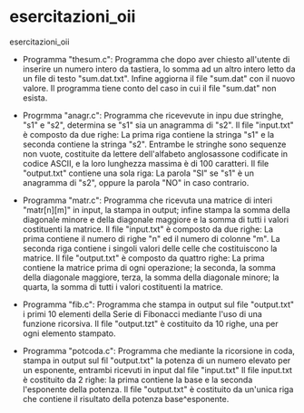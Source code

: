 # esercitazioni_oii

esercitazioni_oii

 - Programma "thesum.c": Programma che dopo aver chiesto all'utente di inserire un numero intero da tastiera, lo somma ad un altro intero letto da un file di testo "sum.dat.txt". 
   Infine aggiorna il file "sum.dat" con il nuovo valore. 
	Il programma tiene conto del caso in cui il file "sum.dat" non esista.
  
 - Progrmma "anagr.c": Programma che ricevevute in inpu due stringhe, "s1" e "s2", determina se "s1" sia un anagramma di "s2".
	Il file "input.txt" è composto da due righe: La prima riga contiene la stringa "s1" e la seconda contiene la stringa "s2". Entrambe le stringhe sono sequenze non vuote,
       costituite da lettere dell'alfabeto anglosassone codificate in codice ASCII, e la loro lunghezza massima è di 100 caratteri.
	Il file "output.txt" contiene una sola riga: La parola "SI" se "s1" è un anagramma di "s2", oppure la parola "NO" in caso contrario.

 - Programma "matr.c": Programma che ricevuta una matrice di interi "matr[n][m]" in input, la stampa in output; infine stampa la somma della diagonale minore e della diagonale maggiore e la 
   somma di tutti i valori costituenti la matrice.
	Il file "input.txt" è composto da due righe: La prima contiene il numero di righe "n" ed il numero di colonne "m". La seconda riga contiene i singoli valori delle celle 
	che costituiscono la matrice.
	Il file "output.txt" è composto da quattro righe: La prima contiene la matrice prima di ogni operazione; la seconda, la somma della diagonale maggiore, terza, la somma della diagonale
	minore; la quarta, la somma di tutti i valori costituenti la matrice.

 - Programma "fib.c": Programma che stampa in output sul file "output.txt" i primi 10 elementi della Serie di Fibonacci mediante l'uso di una funzione ricorsiva.
	Il file "output.tzt" è costituito da 10 righe, una per ogni elemento stampato.

 - Programma "potcoda.c": Programma che mediante la ricorsione in coda, stampa in output sul fil "output.txt" la potenza di un numero elevato per un esponente, entrambi ricevuti in input dal 
   file "input.txt"
	Il file input.txt è costituito da 2 righe: la prima contiene la base e la seconda l'esponente della potenza.
	Il file "output.txt" è costituito da un'unica riga che contiene il risultato della potenza base^esponente.